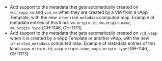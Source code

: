 * Add support to the metadata that gets automatically created on `vcd_vapp_vm` and `vcd_vm` when they are created by a VM from a vApp Template,
  with the new `inherited_metadata` computed map. Example of metadata entries of this kind: `vm.origin.id`, `vm.origin.name`, `vm.origin.type` [GH-1146, GH-1173]
* Add support to the metadata that gets automatically created on `vcd_vapp` when it is created by a vApp Template or another vApp,
  with the new `inherited_metadata` computed map. Example of metadata entries of this kind: `vapp.origin.id`, `vapp.origin.name`, `vapp.origin.type` [GH-1146, GH-1173]
